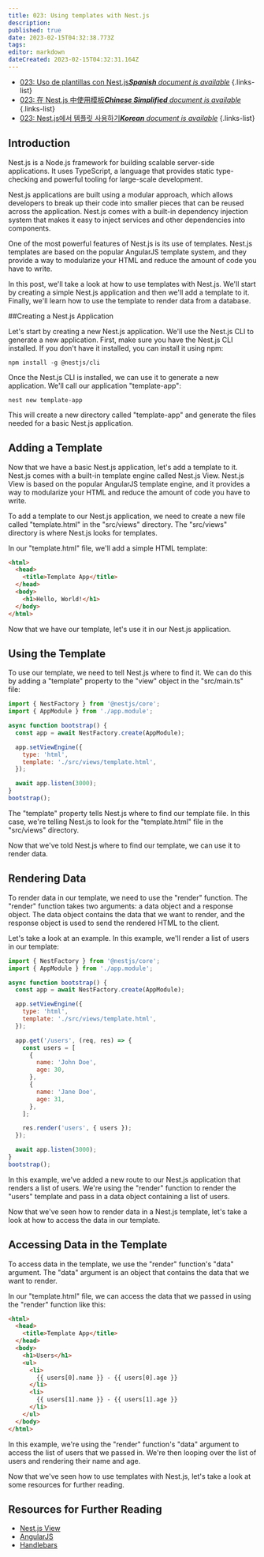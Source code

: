 ```yaml
---
title: 023: Using templates with Nest.js
description: 
published: true
date: 2023-02-15T04:32:38.773Z
tags: 
editor: markdown
dateCreated: 2023-02-15T04:32:31.164Z
---
```


- [023: Uso de plantillas con Nest.js***Spanish** document is available*](/es/Knowledge-base/Nest-js/Learning/023-using-templates-with-nest-js)
{.links-list}
- [023: 在 Nest.js 中使用模板***Chinese Simplified** document is available*](/zh/Knowledge-base/Nest-js/Learning/023-using-templates-with-nest-js)
{.links-list}
- [023: Nest.js에서 템플릿 사용하기***Korean** document is available*](/ko/Knowledge-base/Nest-js/Learning/023-using-templates-with-nest-js)
{.links-list}


## Introduction

Nest.js is a Node.js framework for building scalable server-side applications. It uses TypeScript, a language that provides static type-checking and powerful tooling for large-scale development. 

Nest.js applications are built using a modular approach, which allows developers to break up their code into smaller pieces that can be reused across the application. Nest.js comes with a built-in dependency injection system that makes it easy to inject services and other dependencies into components.

One of the most powerful features of Nest.js is its use of templates. Nest.js templates are based on the popular AngularJS template system, and they provide a way to modularize your HTML and reduce the amount of code you have to write. 

In this post, we'll take a look at how to use templates with Nest.js. We'll start by creating a simple Nest.js application and then we'll add a template to it. Finally, we'll learn how to use the template to render data from a database.

##Creating a Nest.js Application

Let's start by creating a new Nest.js application. We'll use the Nest.js CLI to generate a new application. First, make sure you have the Nest.js CLI installed. If you don't have it installed, you can install it using npm:

```
npm install -g @nestjs/cli
```

Once the Nest.js CLI is installed, we can use it to generate a new application. We'll call our application "template-app":

```
nest new template-app
```

This will create a new directory called "template-app" and generate the files needed for a basic Nest.js application.

## Adding a Template

Now that we have a basic Nest.js application, let's add a template to it. Nest.js comes with a built-in template engine called Nest.js View. Nest.js View is based on the popular AngularJS template engine, and it provides a way to modularize your HTML and reduce the amount of code you have to write. 

To add a template to our Nest.js application, we need to create a new file called "template.html" in the "src/views" directory. The "src/views" directory is where Nest.js looks for templates. 

In our "template.html" file, we'll add a simple HTML template:

```html
<html>
  <head>
    <title>Template App</title>
  </head>
  <body>
    <h1>Hello, World!</h1>
  </body>
</html>
```

Now that we have our template, let's use it in our Nest.js application.

## Using the Template

To use our template, we need to tell Nest.js where to find it. We can do this by adding a "template" property to the "view" object in the "src/main.ts" file:

```javascript
import { NestFactory } from '@nestjs/core';
import { AppModule } from './app.module';

async function bootstrap() {
  const app = await NestFactory.create(AppModule);

  app.setViewEngine({
    type: 'html',
    template: './src/views/template.html',
  });

  await app.listen(3000);
}
bootstrap();
```

The "template" property tells Nest.js where to find our template file. In this case, we're telling Nest.js to look for the "template.html" file in the "src/views" directory. 

Now that we've told Nest.js where to find our template, we can use it to render data.

## Rendering Data

To render data in our template, we need to use the "render" function. The "render" function takes two arguments: a data object and a response object. The data object contains the data that we want to render, and the response object is used to send the rendered HTML to the client. 

Let's take a look at an example. In this example, we'll render a list of users in our template:

```javascript
import { NestFactory } from '@nestjs/core';
import { AppModule } from './app.module';

async function bootstrap() {
  const app = await NestFactory.create(AppModule);

  app.setViewEngine({
    type: 'html',
    template: './src/views/template.html',
  });

  app.get('/users', (req, res) => {
    const users = [
      {
        name: 'John Doe',
        age: 30,
      },
      {
        name: 'Jane Doe',
        age: 31,
      },
    ];

    res.render('users', { users });
  });

  await app.listen(3000);
}
bootstrap();
```

In this example, we've added a new route to our Nest.js application that renders a list of users. We're using the "render" function to render the "users" template and pass in a data object containing a list of users. 

Now that we've seen how to render data in a Nest.js template, let's take a look at how to access the data in our template.

## Accessing Data in the Template

To access data in the template, we use the "render" function's "data" argument. The "data" argument is an object that contains the data that we want to render. 

In our "template.html" file, we can access the data that we passed in using the "render" function like this:

```html
<html>
  <head>
    <title>Template App</title>
  </head>
  <body>
    <h1>Users</h1>
    <ul>
      <li>
        {{ users[0].name }} - {{ users[0].age }}
      </li>
      <li>
        {{ users[1].name }} - {{ users[1].age }}
      </li>
    </ul>
  </body>
</html>
```

In this example, we're using the "render" function's "data" argument to access the list of users that we passed in. We're then looping over the list of users and rendering their name and age. 

Now that we've seen how to use templates with Nest.js, let's take a look at some resources for further reading.

## Resources for Further Reading

- [Nest.js View](https://docs.nestjs.com/v/6/view)
- [AngularJS](https://angularjs.org/)
- [Handlebars](https://handlebarsjs.com/)